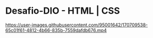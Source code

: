 # Desafio-DIO - HTML | CSS





https://user-images.githubusercontent.com/95001642/170709538-65c01f61-4812-4b66-835b-7559dafdb676.mp4

